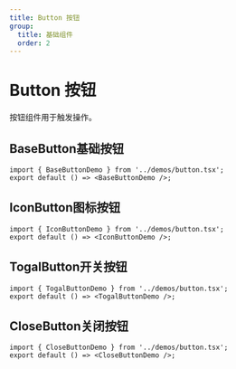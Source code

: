 ```yaml
---
title: Button 按钮
group:
  title: 基础组件
  order: 2
---
```


# Button 按钮

按钮组件用于触发操作。

## BaseButton基础按钮

```tsx
import { BaseButtonDemo } from '../demos/button.tsx';
export default () => <BaseButtonDemo />;
```

## IconButton图标按钮

```tsx
import { IconButtonDemo } from '../demos/button.tsx';
export default () => <IconButtonDemo />;
```

## TogalButton开关按钮

```tsx
import { TogalButtonDemo } from '../demos/button.tsx';
export default () => <TogalButtonDemo />;
```

## CloseButton关闭按钮

```tsx
import { CloseButtonDemo } from '../demos/button.tsx';
export default () => <CloseButtonDemo />;
```
